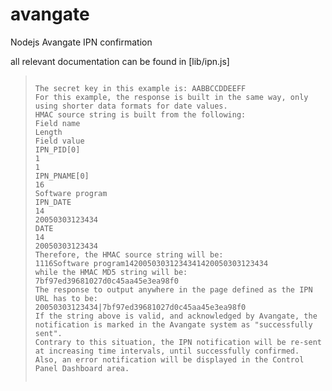 avangate
========

Nodejs Avangate IPN confirmation

all relevant documentation can be found in [lib/ipn.js]

<blockquote>

<code>
The secret key in this example is: AABBCCDDEEFF
For this example, the response is built in the same way, only using shorter data formats for date values. 
HMAC source string is built from the following:
Field name
Length
Field value
IPN_PID[0]
1
1
IPN_PNAME[0]
16
Software program
IPN_DATE
14
20050303123434
DATE
14
20050303123434
Therefore, the HMAC source string will be:
1116Software program14200503031234341420050303123434
while the HMAC MD5 string will be: 
7bf97ed39681027d0c45aa45e3ea98f0
The response to output anywhere in the page defined as the IPN URL has to be:
<EPAYMENT>20050303123434|7bf97ed39681027d0c45aa45e3ea98f0</EPAYMENT>
If the string above is valid, and acknowledged by Avangate, the notification is marked in the Avangate system as "successfully sent".
Contrary to this situation, the IPN notification will be re-sent at increasing time intervals, until successfully confirmed. Also, an error notification will be displayed in the Control Panel Dashboard area.

</code>
</blockquote>